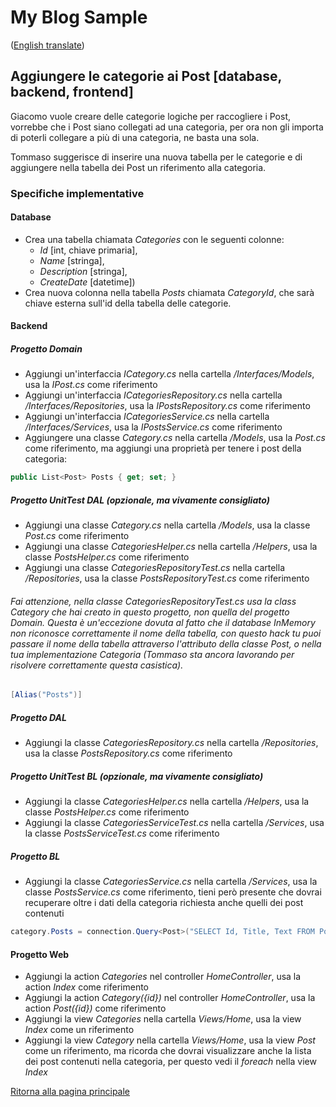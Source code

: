 # My Blog Sample  
([English translate](PostCategories.md))  

## Aggiungere le categorie ai Post [database, backend, frontend]
Giacomo vuole creare delle categorie logiche per raccogliere i Post, vorrebbe che i Post siano collegati ad una categoria, per ora non gli importa di poterli collegare a più di una categoria, ne basta una sola.  

Tommaso suggerisce di inserire una nuova tabella per le categorie e di aggiungere nella tabella dei Post un riferimento alla categoria.  

### Specifiche implementative  

#### Database
- Crea una tabella chiamata *Categories* con le seguenti colonne:  
    - *Id* [int, chiave primaria],  
    - *Name* [stringa],  
    - *Description* [stringa],  
    - *CreateDate* [datetime])  
- Crea nuova colonna nella tabella *Posts* chiamata *CategoryId*, che sarà chiave esterna sull'id della tabella delle categorie.  

#### Backend  

##### Progetto Domain  
- Aggiungi un'interfaccia *ICategory.cs* nella cartella */Interfaces/Models*, usa la *IPost.cs* come riferimento  
- Aggiungi un'interfaccia *ICategoriesRepository.cs* nella cartella */Interfaces/Repositories*, usa la *IPostsRepository.cs* come riferimento  
- Aggiungi un'interfaccia *ICategoriesService.cs* nella cartella */Interfaces/Services*, usa la *IPostsService.cs* come riferimento  
- Aggiungere una classe *Category.cs* nella cartella */Models*, usa la *Post.cs* come riferimento, ma aggiungi una proprietà per tenere i post della categoria:  
```csharp
public List<Post> Posts { get; set; }
```  

##### Progetto UnitTest DAL (opzionale, ma vivamente consigliato)  
- Aggiungi una classe *Category.cs* nella cartella */Models*, usa la classe *Post.cs* come riferimento
- Aggiungi una classe *CategoriesHelper.cs* nella cartella */Helpers*, usa la classe *PostsHelper.cs* come riferimento  
- Aggiungi una classe *CategoriesRepositoryTest.cs* nella cartella */Repositories*, usa la classe *PostsRepositoryTest.cs* come riferimento  

###### Fai attenzione, nella classe *CategoriesRepositoryTest.cs* usa la class *Category* che hai creato in questo progetto, non quella del progetto *Domain*. Questa è un'eccezione dovuta al fatto che il database InMemory non riconosce correttamente il nome della tabella, con questo *hack* tu puoi passare il nome della tabella attraverso l'attributo della classe *Post*, o nella tua implementazione *Categoria* (Tommaso sta ancora lavorando per risolvere correttamente questa casistica).  
```csharp
[Alias("Posts")]
```

##### Progetto DAL  
- Aggiungi la classe *CategoriesRepository.cs* nella cartella */Repositories*, usa la classe *PostsRepository.cs* come riferimento  

##### Progetto UnitTest BL (opzionale, ma vivamente consigliato)  
- Aggiungi la classe *CategoriesHelper.cs* nella cartella */Helpers*, usa la classe *PostsHelper.cs* come riferimento  
- Aggiungi la classe *CategoriesServiceTest.cs* nella cartella */Services*, usa la classe *PostsServiceTest.cs* come riferimento  

##### Progetto BL  
- Aggiungi la classe *CategoriesService.cs* nella cartella */Services*, usa la classe *PostsService.cs* come riferimento, tieni però presente che dovrai recuperare oltre i dati della categoria richiesta anche quelli dei post contenuti  
```csharp
category.Posts = connection.Query<Post>("SELECT Id, Title, Text FROM Posts WHERE CategoryId = @id ORDER BY CreateDate DESC", id);
```

#### Progetto Web  
- Aggiungi la action *Categories* nel controller *HomeController*, usa la action *Index* come riferimento  
- Aggiungi la action *Category({id})* nel controller *HomeController*, usa la action *Post({id})* come riferimento  
- Aggiungi la view *Categories* nella cartella *Views/Home*, usa la view *Index* come un riferimento  
- Aggiungi la view *Category* nella cartella *Views/Home*, usa la view *Post* come un riferimento, ma ricorda che dovrai visualizzare anche la lista dei post contenuti nella categoria, per questo vedi il *foreach* nella view *Index*  

[Ritorna alla pagina principale](../README_IT.md)  